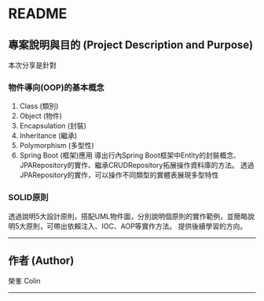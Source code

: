 # README

## 專案說明與目的 (Project Description and Purpose)

本次分享是針對
### 物件導向(OOP)的基本概念

1. Class (類別)
2. Object (物件)
3. Encapsulation (封裝)
4. Inheritance (繼承)
5. Polymorphism (多型性)
6. Spring Boot (框架)應用
   導出行內Spring Boot框架中Entity的封裝概念、JPARepository的實作、繼承CRUDRepository拓展操作資料庫的方法。
   透過JPARepository的實作，可以操作不同類型的實體表展現多型特性

### SOLID原則

透過說明5大設計原則，搭配UML物件圖，分別說明個原則的實作範例，並簡略說明5大原則，可帶出依賴注入、IOC、AOP等實作方法。
提供後續學習的方向。

---

## 作者 (Author)
榮峯 Colin

---

